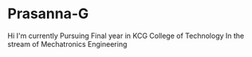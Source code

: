 # Prasanna-G
Hi I'm currently Pursuing Final year in KCG College of Technology In the stream of Mechatronics Engineering
